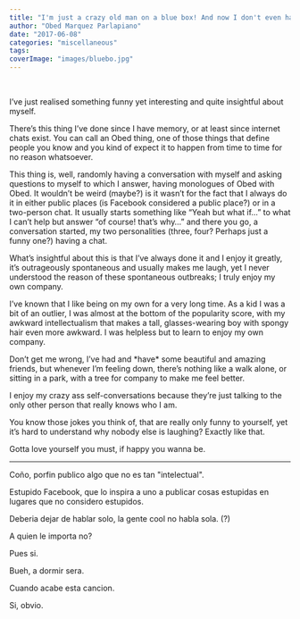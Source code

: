 ```yaml
---
title: "I'm just a crazy old man on a blue box! And now I don't even have the blue box!"
author: "Obed Marquez Parlapiano"
date: "2017-06-08"
categories: "miscellaneous"
tags:
coverImage: "images/bluebo.jpg"
---
```


 

I’ve just realised something funny yet interesting and quite insightful about myself.

There’s this thing I’ve done since I have memory, or at least since internet chats exist. You can call an Obed thing, one of those things that define people you know and you kind of expect it to happen from time to time for no reason whatsoever.

This thing is, well, randomly having a conversation with myself and asking questions to myself to which I answer, having monologues of Obed with Obed. It wouldn’t be weird (maybe?) is it wasn’t for the fact that I always do it in either public places (is Facebook considered a public place?) or in a two-person chat. It usually starts something like “Yeah but what if…” to what I can’t help but answer “of course! that’s why…” and there you go, a conversation started, my two personalities (three, four? Perhaps just a funny one?) having a chat.

What’s insightful about this is that I’ve always done it and I enjoy it greatly, it’s outrageously spontaneous and usually makes me laugh, yet I never understood the reason of these spontaneous outbreaks; I truly enjoy my own company.

I’ve known that I like being on my own for a very long time. As a kid I was a bit of an outlier, I was almost at the bottom of the popularity score, with my awkward intellectualism that makes a tall, glasses-wearing boy with spongy hair even more awkward. I was helpless but to learn to enjoy my own company.

Don’t get me wrong, I’ve had and \*have\* some beautiful and amazing friends, but whenever I’m feeling down, there’s nothing like a walk alone, or sitting in a park, with a tree for company to make me feel better.

I enjoy my crazy ass self-conversations because they’re just talking to the only other person that really knows who I am.

You know those jokes you think of, that are really only funny to yourself, yet it’s hard to understand why nobody else is laughing? Exactly like that.

Gotta love yourself you must, if happy you wanna be.

* * *

Coño, porfin publico algo que no es tan "intelectual".

Estupido Facebook, que lo inspira a uno a publicar cosas estupidas en lugares que no considero estupidos.

Deberia dejar de hablar solo, la gente cool no habla sola. (?)

A quien le importa no?

Pues si.

Bueh, a dormir sera.

Cuando acabe esta cancion.

Si, obvio.
